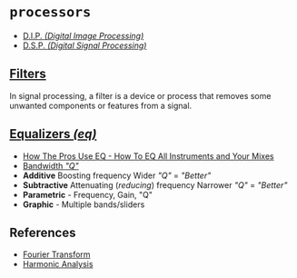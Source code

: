 # `processors`

  - [D.I.P. _(Digital Image Processing)_](https://en.wikipedia.org/wiki/Digital_image_processing)
  - [D.S.P. _(Digital Signal Processing)_](https://en.wikipedia.org/wiki/Digital_signal_processing)


## [Filters](https://en.wikipedia.org/wiki/Filter_(signal_processing))

In signal processing, a filter is a device or process that removes some unwanted components or features from a signal.


## [Equalizers _(eq)_](https://en.wikipedia.org/wiki/Equalization_(audio))

  - [How The Pros Use EQ - How To EQ All Instruments and Your Mixes](https://www.youtube.com/watch?v=EAGC2fUAU1M)
  - [Bandwidth _"Q"_](https://en.wikipedia.org/wiki/Bandwidth_(signal_processing))
  - **Additive** Boosting frequency Wider _"Q"_ = _"Better"_
  - **Subtractive** Attenuating (_reducing_) frequency Narrower _"Q"_ = _"Better"_
  - **Parametric** - Frequency, Gain, "Q"
  - **Graphic** - Multiple bands/sliders


## References

  - [Fourier Transform](https://en.wikipedia.org/wiki/Fourier_transform)
  - [Harmonic Analysis](https://en.wikipedia.org/wiki/Harmonic_analysis)
